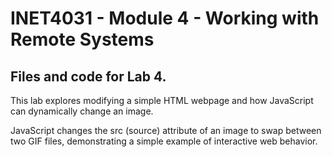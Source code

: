 # INET4031 - Module 4 - Working with Remote Systems

## Files and code for Lab 4.

This lab explores modifying a simple HTML webpage and how JavaScript can dynamically change an image.

JavaScript changes the src (source) attribute of an image to swap between two GIF files, demonstrating a simple example of interactive web behavior.

